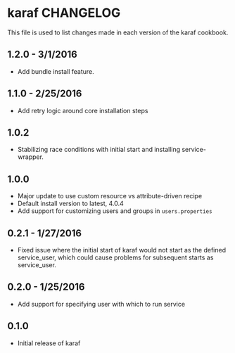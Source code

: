 karaf CHANGELOG
===============

This file is used to list changes made in each version of the karaf cookbook.

1.2.0 - 3/1/2016
-------------------
- Add bundle install feature.

1.1.0 - 2/25/2016
-------------------
- Add retry logic around core installation steps

1.0.2
-------------------
- Stabilizing race conditions with initial start and installing service-wrapper.

1.0.0 
-------------------
- Major update to use custom resource vs attribute-driven recipe
- Default install version to latest, 4.0.4
- Add support for customizing users and groups in `users.properties`

0.2.1 - 1/27/2016
-------------------
- Fixed issue where the initial start of karaf would not start as the defined service_user, which could cause problems for subsequent starts as service_user.

0.2.0 - 1/25/2016
-------------------
- Add support for specifying user with which to run service

0.1.0
-------------------
- Initial release of karaf
